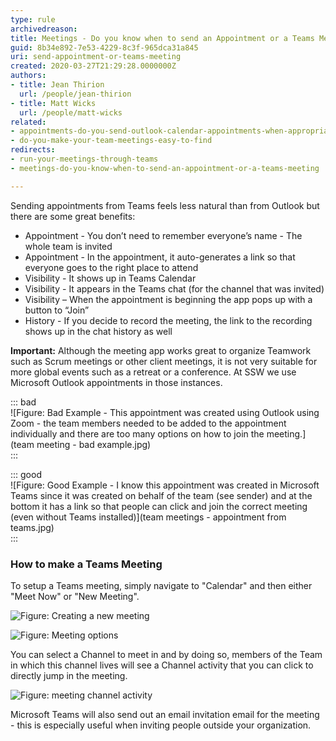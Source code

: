 ```yaml
---
type: rule
archivedreason: 
title: Meetings - Do you know when to send an Appointment or a Teams Meeting?
guid: 8b34e892-7e53-4229-8c3f-965dca31a845
uri: send-appointment-or-teams-meeting
created: 2020-03-27T21:29:28.0000000Z
authors:
- title: Jean Thirion
  url: /people/jean-thirion
- title: Matt Wicks
  url: /people/matt-wicks
related: 
- appointments-do-you-send-outlook-calendar-appointments-when-appropriate
- do-you-make-your-team-meetings-easy-to-find
redirects:
- run-your-meetings-through-teams
- meetings-do-you-know-when-to-send-an-appointment-or-a-teams-meeting

---
```


Sending appointments from Teams feels less natural than from Outlook but there are some great benefits:

* Appointment -  You don’t need to remember everyone’s name - The whole team is invited
* Appointment - In the appointment, it auto-generates a link so that everyone goes to the right place to attend
* Visibility - It shows up in Teams Calendar
* Visibility - It appears in the Teams chat (for the channel that was invited)
* Visibility – When the appointment is beginning the app pops up with a button to “Join”
* History - If you decide to record the meeting, the link to the recording shows up in the chat history as well

**Important:** Although the meeting app works great to organize Teamwork such as Scrum meetings or other client meetings, it is not very suitable for more global events such as a retreat or a conference. At SSW we use Microsoft Outlook appointments in those instances.

::: bad  
![Figure: Bad Example - This appointment was created using Outlook using Zoom - the team members needed to be added to the appointment individually and there are too many options on how to join the meeting.](team meeting - bad example.jpg)  
:::

::: good  
![Figure: Good Example - I know this appointment was created in Microsoft Teams since it was created on behalf of the team (see sender) and at the bottom it has a link so that people can click and join the correct meeting (even without Teams installed)](team meetings - appointment from teams.jpg)  
:::

<!--endintro-->

### How to make a Teams Meeting

To setup a Teams meeting, simply navigate to "Calendar" and then either "Meet Now" or "New Meeting".

![Figure: Creating a new meeting](creating-new-meeting.jpg)  

![Figure: Meeting options](meetings-options.jpg)  

You can select a Channel to meet in and by doing so, members of the Team in which this channel lives will see a Channel activity that you can click to directly jump in the meeting.

![Figure: meeting channel activity](meeting-channel-activity.jpg)  

Microsoft Teams will also send out an email invitation email for the meeting - this is especially useful when inviting people outside your organization.
